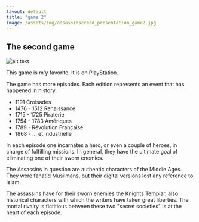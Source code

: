 ```yaml
---
layout: default 
title: "game 2"
image: /assets/img/assassinscreed_presentation_game2.jpg
---
```


## The second game 

![alt text](http://blog.ubi.com/app/uploads/2017/01/ac-explore.jpg?x49516 "Logo Title Text 1")

This game is m'y favorite.
It is on PlayStation.

The game has more episodes. Each edition represents an event that has happened in history.

 - 1191             Croisades
 - 1476 - 1512      Renaissance
 - 1715 - 1725      Piraterie
 - 1754 - 1783      Amériques
 - 1789 -           Révolution Française
 - 1868 -           ... et industrielle
 
 In each episode one incarnates a hero, or even a couple of heroes, in charge of fulfilling missions.
In general, they have the ultimate goal of eliminating one of their sworn enemies.

The Assassins in question are authentic characters of the Middle Ages. They were fanatid Musilmans, but their digital versions lost any reference to Islam.

The assassins have for their sworn enemies the Knights Templar, also historical characters with which the writers have taken great liberties. The mortal rivalry is fictitious between these two "secret societies" is at the heart of each episode.

